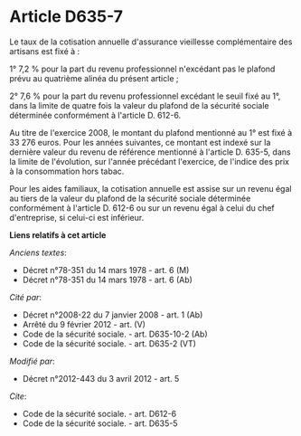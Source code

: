 # Article D635-7

Le taux de la cotisation annuelle d'assurance vieillesse complémentaire des artisans est fixé à : 

1° 7,2 % pour la part du revenu professionnel n'excédant pas le plafond prévu au quatrième alinéa du présent article ; 

2° 7,6 % pour la part du revenu professionnel excédant le seuil fixé au 1°, dans la limite de quatre fois la valeur du
plafond de la sécurité sociale déterminée conformément à l'article D. 612-6. 

Au titre de l'exercice 2008, le montant du plafond mentionné au 1° est fixé à 33 276 euros. Pour les années suivantes, ce
montant est indexé sur la dernière valeur du revenu de référence mentionné à l'article D. 635-5, dans la limite de
l'évolution, sur l'année précédant l'exercice, de l'indice des prix à la consommation hors tabac. 

Pour les aides familiaux, la cotisation annuelle est assise sur un revenu égal au tiers de la valeur du plafond de la
sécurité sociale déterminée conformément à l'article D. 612-6 ou sur un revenu égal à celui du chef d'entreprise, si celui-ci
est inférieur.

**Liens relatifs à cet article**

_Anciens textes_:

  - Décret n°78-351 du 14 mars 1978 - art. 6 (M)
  - Décret n°78-351 du 14 mars 1978 - art. 6 (Ab)

_Cité par_:

  - Décret n°2008-22 du 7 janvier 2008 - art. 1 (Ab)
  - Arrêté du 9 février 2012 - art. (V)
  - Code de la sécurité sociale. - art. D635-10-2 (Ab)
  - Code de la sécurité sociale. - art. D635-2 (VT)

_Modifié par_:

  - Décret n°2012-443 du 3 avril 2012 - art. 5

_Cite_:

  - Code de la sécurité sociale. - art. D612-6
  - Code de la sécurité sociale. - art. D635-5
